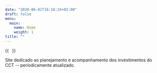 ```yaml
---
date: "2020-06-01T16:16:24+02:00"
draft: false
menu:
  main:
    name: Home
    weight: 1
title: ""
---
```


{{<image float="right" width="11em" frame="true" caption="CCT" src="img/hugo-portrait.jpg" >}}

Site dedicado ao planejamento e acompanhamento dos investimentos
do CCT -- periodicamente atualizado.


